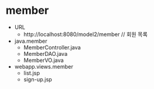 # member
- URL
	- http://localhost:8080/model2/member	// 회원 목록
- java.member
	- MemberController.java
	- MemberDAO.java
	- MemberVO.java
- webapp.views.member
	- list.jsp
	- sign-up.jsp